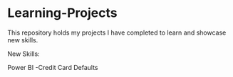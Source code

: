 # Learning-Projects
This repository holds my projects I have completed to learn and showcase new skills.

New Skills:                                                                                                                                                                       

   Power BI                                                                                                                                                                                -Credit Card Defaults
